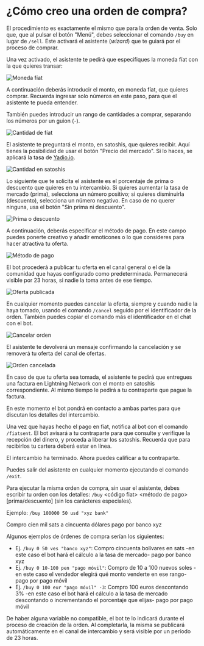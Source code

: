 # ¿Cómo creo una orden de compra?

El procedimiento es exactamente el mismo que para la orden de venta. Solo que, que al pulsar el botón "Menú", debes seleccionar el comando `/buy` en lugar de `/sell`. Este activará el asistente (*wizard*) que te guiará por el proceso de comprar.

Una vez activado, el asistente te pedirá que especifiques la moneda fíat con la que quieres transar:

![Moneda fíat](./assets/images/buy-fiat.jpg)

A continuación deberás introducir el monto, en moneda fíat, que quieres comprar. Recuerda ingresar solo números en este paso, para que el asistente te pueda entender.

También puedes introducir un rango de cantidades a comprar, separando los números por un guion (-).

![Cantidad de fíat](./assets/images/buy-monto.jpg)

El asistente te preguntará el monto, en satoshis, que quieres recibir. Aquí tienes la posibilidad de usar el botón "Precio del mercado". Si lo haces, se aplicará la tasa de [Yadio.io](https://yadio.io/).

![Cantidad en satoshis](./assets/images/buy-price.jpg)

Lo siguiente que te solicita el asistente es el porcentaje de prima o descuento que quieres en tu intercambio. Si quieres aumentar la tasa de mercado (prima), selecciona un número positivo; si quieres disminuirla (descuento), selecciona un número negativo. En caso de no querer ninguna, usa el botón "Sin prima ni descuento".

![Prima o descuento](./assets/images/buy-prima.jpg)

A continuación, deberás especificar el método de pago. En este campo puedes ponerte creativo y añadir emoticones o lo que consideres para hacer atractiva tu oferta.

![Método de pago](./assets/images/buy-payment-method.jpg)

El bot procederá a publicar tu oferta en el canal general o el de la comunidad que hayas configurado como predeterminada. Permanecerá visible por 23 horas, si nadie la toma antes de ese tiempo.

![Oferta publicada](./assets/images/buy-public.jpg)

En cualquier momento puedes cancelar la oferta, siempre y cuando nadie la haya tomado, usando el comando `/cancel` seguido por el identificador de la orden. También puedes copiar el comando más el identificador en el chat con el bot.

![Cancelar orden](./assets/images/buy-cancel-order.jpg)

El asistente te devolverá un mensaje confirmando la cancelación y se removerá tu oferta del canal de ofertas.

![Orden cancelada](./assets/images/buy-cancel.jpg)

En caso de que tu oferta sea tomada, el asistente te pedirá que entregues una factura en Lightning Network con el monto en satoshis correspondiente. Al mismo tiempo le pedirá a tu contraparte que pague la factura. 

En este momento el bot pondrá en contacto a ambas partes para que discutan los detalles del intercambio.

Una vez que hayas hecho el pago en fíat, notifica al bot con el comando `/fiatsent`. El bot avisará a tu contraparte para que consulte y verifique la recepción del dinero, y proceda a liberar los satoshis. Recuerda que para recibirlos tu cartera deberá estar en línea.

El intercambio ha terminado. Ahora puedes calificar a tu contraparte.

Puedes salir del asistente en cualquier momento ejecutando el comando `/exit`.

Para ejecutar la misma orden de compra, sin usar el asistente, debes escribir tu orden con los detalles: `/buy`<monto en sats> <monto en fiat> <código fiat> <método de pago> [prima/descuento] (sin los carácteres especiales).

Ejemplo: `/buy 100000 50 usd "xyz bank"`

Compro cien mil sats a cincuenta dólares pago por banco xyz

Algunos ejemplos de órdenes de compra serían los siguientes:

- Ej. `/buy 0 50 ves "banco xyz"`: Compro cincuenta bolívares en sats -en este caso el bot hará el cálculo a la tasa de mercado- pago por banco xyz
- Ej. `/buy 0 10-100 pen "pago móvil"`: Compro de 10 a 100 nuevos soles -en este caso el vendedor elegirá qué monto venderte en ese rango- pago por pago móvil
- Ej. `/buy 0 100 eur "pago móvil" -3`: Compro 100 euros descontando 3% -en este caso el bot hará el cálculo a la tasa de mercado descontando o incrementando el porcentaje que elijas- pago por pago móvil

De haber alguna variable no compatible, el bot te lo indicará durante el proceso de creación de la orden. Al completarla, la misma se publicará automáticamente en el canal de intercambio y será visible por un período de 23 horas.
